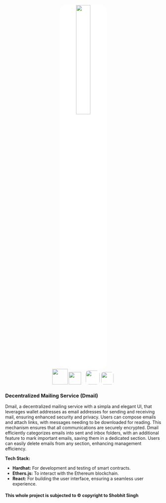 <div align="center">
    <img src="https://ik.imagekit.io/tttjlp0fj/DMail.png?updatedAt=1721215169008" width="30%" style="border-radius:20px;background:white"></img>
    <div>
        <a href="https://github.com/Shobhitsingh-2503"><img src="https://ik.imagekit.io/tttjlp0fj/github.png?updatedAt=1718369153958"width="50px"/></a>
        <a href ="https://www.linkedin.com/in/shobhit-singh-632045195/"><img src="https://ik.imagekit.io/tttjlp0fj/in.png?updatedAt=1717593271166" width="40px" style="margin-right:2%"></img></a>
        <a href="https://x.com/Shobhit00384802"><img src="https://ik.imagekit.io/tttjlp0fj/x.png?updatedAt=1718366803678" style="background:white;border-radius:10px" width="45px"/></a>
        <a href ="https://shobhitsingh.vercel.app/"><img src="https://ik.imagekit.io/tttjlp0fj/s.png?updatedAt=1717593685545"  style="background:white;border-radius:10px ;padding:2px" width="40px"></img></a>
    </div>
</div>

### Decentralized Mailing Service (Dmail)
Dmail, a decentralized mailing service with a simpla and elegant UI, that leverages wallet addresses as email addresses for sending and receiving mail, ensuring enhanced security and privacy. Users can compose emails and attach links, with messages needing to be downloaded for reading. This mechanism ensures that all communications are securely encrypted. Dmail efficiently categorizes emails into sent and inbox folders, with an additional feature to mark important emails, saving them in a dedicated section. Users can easily delete emails from any section, enhancing management efficiency.

**Tech Stack:**
- **Hardhat:** For development and testing of smart contracts.
- **Ethers.js:** To interact with the Ethereum blockchain.
- **React:** For building the user interface, ensuring a seamless user experience.
 
<h4>This whole project is subjected to &#169; copyright to Shobhit Singh</h4>